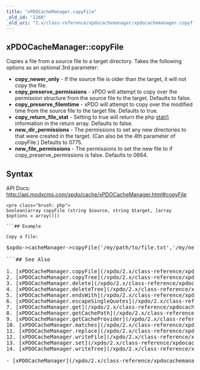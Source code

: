 ```yaml
---
title: "xPDOCacheManager.copyFile"
_old_id: "1260"
_old_uri: "2.x/class-reference/xpdocachemanager/xpdocachemanager.copyfile"
---
```


## xPDOCacheManager::copyFile

Copies a file from a source file to a target directory. Takes the following options as an optional 3rd parameter:

- **copy\_newer\_only** - If the source file is older than the target, it will not copy the file.
- **copy\_preserve\_permissions** - xPDO will attempt to copy over the permission structure from the source file to the target. Defaults to false.
- **copy\_preserve\_filemtime** - xPDO will attempt to copy over the modified time from the source file to the target file. Defaults to true.
- **copy\_return\_file\_stat** - Setting to true will return the php [stat()](http://www.php.net/stat) information in the return array. Defaults to false.
- **new\_dir\_permissions** - The permissions to set any new directories to that were created in the target. (Can also be the 4th parameter of copyFile.) Defaults to 0775.
- **new\_file\_permissions** - The permissions to set the new file to if copy\_preserve\_permissions is false. Defaults to 0664.

## Syntax

API Docs: <http://api.modxcms.com/xpdo/cache/xPDOCacheManager.html#copyFile>

```
<pre class="brush: php">
boolean|array copyFile (string $source, string $target, [array $options = array()])

```## Example

Copy a file:

```
<pre class="brush: php">
$xpdo->cacheManager->copyFile('/my/path/to/file.txt','/my/new/path/dir/');

```## See Also

1. [xPDOCacheManager.copyFile](/xpdo/2.x/class-reference/xpdocachemanager/xpdocachemanager.copyfile)
2. [xPDOCacheManager.copyTree](/xpdo/2.x/class-reference/xpdocachemanager/xpdocachemanager.copytree)
3. [xPDOCacheManager.delete](/xpdo/2.x/class-reference/xpdocachemanager/xpdocachemanager.delete)
4. [xPDOCacheManager.deleteTree](/xpdo/2.x/class-reference/xpdocachemanager/xpdocachemanager.deletetree)
5. [xPDOCacheManager.endsWith](/xpdo/2.x/class-reference/xpdocachemanager/xpdocachemanager.endswith)
6. [xPDOCacheManager.escapeSingleQuotes](/xpdo/2.x/class-reference/xpdocachemanager/xpdocachemanager.escapesinglequotes)
7. [xPDOCacheManager.get](/xpdo/2.x/class-reference/xpdocachemanager/xpdocachemanager.get)
8. [xPDOCacheManager.getCachePath](/xpdo/2.x/class-reference/xpdocachemanager/xpdocachemanager.getcachepath)
9. [xPDOCacheManager.getCacheProvider](/xpdo/2.x/class-reference/xpdocachemanager/xpdocachemanager.getcacheprovider)
10. [xPDOCacheManager.matches](/xpdo/2.x/class-reference/xpdocachemanager/xpdocachemanager.matches)
11. [xPDOCacheManager.replace](/xpdo/2.x/class-reference/xpdocachemanager/xpdocachemanager.replace)
12. [xPDOCacheManager.writeFile](/xpdo/2.x/class-reference/xpdocachemanager/xpdocachemanager.writefile)
13. [xPDOCacheManager.set](/xpdo/2.x/class-reference/xpdocachemanager/xpdocachemanager.set)
14. [xPDOCacheManager.writeTree](/xpdo/2.x/class-reference/xpdocachemanager/xpdocachemanager.writetree)

- [xPDOCacheManager](/xpdo/2.x/class-reference/xpdocachemanager "xPDOCacheManager")